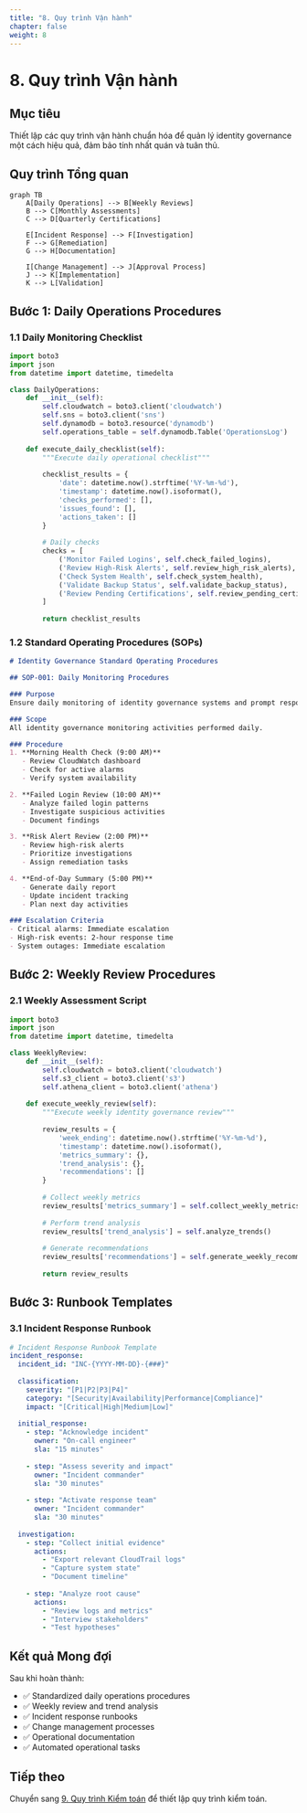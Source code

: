 ```yaml
---
title: "8. Quy trình Vận hành"
chapter: false
weight: 8
---
```


# 8. Quy trình Vận hành

## Mục tiêu

Thiết lập các quy trình vận hành chuẩn hóa để quản lý identity governance một cách hiệu quả, đảm bảo tính nhất quán và tuân thủ.

## Quy trình Tổng quan

```mermaid
graph TB
    A[Daily Operations] --> B[Weekly Reviews]
    B --> C[Monthly Assessments]
    C --> D[Quarterly Certifications]
    
    E[Incident Response] --> F[Investigation]
    F --> G[Remediation]
    G --> H[Documentation]
    
    I[Change Management] --> J[Approval Process]
    J --> K[Implementation]
    K --> L[Validation]
```

## Bước 1: Daily Operations Procedures

### 1.1 Daily Monitoring Checklist

```python
import boto3
import json
from datetime import datetime, timedelta

class DailyOperations:
    def __init__(self):
        self.cloudwatch = boto3.client('cloudwatch')
        self.sns = boto3.client('sns')
        self.dynamodb = boto3.resource('dynamodb')
        self.operations_table = self.dynamodb.Table('OperationsLog')
    
    def execute_daily_checklist(self):
        """Execute daily operational checklist"""
        
        checklist_results = {
            'date': datetime.now().strftime('%Y-%m-%d'),
            'timestamp': datetime.now().isoformat(),
            'checks_performed': [],
            'issues_found': [],
            'actions_taken': []
        }
        
        # Daily checks
        checks = [
            ('Monitor Failed Logins', self.check_failed_logins),
            ('Review High-Risk Alerts', self.review_high_risk_alerts),
            ('Check System Health', self.check_system_health),
            ('Validate Backup Status', self.validate_backup_status),
            ('Review Pending Certifications', self.review_pending_certifications)
        ]
        
        return checklist_results
```

### 1.2 Standard Operating Procedures (SOPs)

```markdown
# Identity Governance Standard Operating Procedures

## SOP-001: Daily Monitoring Procedures

### Purpose
Ensure daily monitoring of identity governance systems and prompt response to issues.

### Scope
All identity governance monitoring activities performed daily.

### Procedure
1. **Morning Health Check (9:00 AM)**
   - Review CloudWatch dashboard
   - Check for active alarms
   - Verify system availability

2. **Failed Login Review (10:00 AM)**
   - Analyze failed login patterns
   - Investigate suspicious activities
   - Document findings

3. **Risk Alert Review (2:00 PM)**
   - Review high-risk alerts
   - Prioritize investigations
   - Assign remediation tasks

4. **End-of-Day Summary (5:00 PM)**
   - Generate daily report
   - Update incident tracking
   - Plan next day activities

### Escalation Criteria
- Critical alarms: Immediate escalation
- High-risk events: 2-hour response time
- System outages: Immediate escalation
```

## Bước 2: Weekly Review Procedures

### 2.1 Weekly Assessment Script

```python
import boto3
import json
from datetime import datetime, timedelta

class WeeklyReview:
    def __init__(self):
        self.cloudwatch = boto3.client('cloudwatch')
        self.s3_client = boto3.client('s3')
        self.athena_client = boto3.client('athena')
    
    def execute_weekly_review(self):
        """Execute weekly identity governance review"""
        
        review_results = {
            'week_ending': datetime.now().strftime('%Y-%m-%d'),
            'timestamp': datetime.now().isoformat(),
            'metrics_summary': {},
            'trend_analysis': {},
            'recommendations': []
        }
        
        # Collect weekly metrics
        review_results['metrics_summary'] = self.collect_weekly_metrics()
        
        # Perform trend analysis
        review_results['trend_analysis'] = self.analyze_trends()
        
        # Generate recommendations
        review_results['recommendations'] = self.generate_weekly_recommendations()
        
        return review_results
```

## Bước 3: Runbook Templates

### 3.1 Incident Response Runbook

```yaml
# Incident Response Runbook Template
incident_response:
  incident_id: "INC-{YYYY-MM-DD}-{###}"
  
  classification:
    severity: "[P1|P2|P3|P4]"
    category: "[Security|Availability|Performance|Compliance]"
    impact: "[Critical|High|Medium|Low]"
  
  initial_response:
    - step: "Acknowledge incident"
      owner: "On-call engineer"
      sla: "15 minutes"
    
    - step: "Assess severity and impact"
      owner: "Incident commander"
      sla: "30 minutes"
    
    - step: "Activate response team"
      owner: "Incident commander"
      sla: "30 minutes"
  
  investigation:
    - step: "Collect initial evidence"
      actions:
        - "Export relevant CloudTrail logs"
        - "Capture system state"
        - "Document timeline"
    
    - step: "Analyze root cause"
      actions:
        - "Review logs and metrics"
        - "Interview stakeholders"
        - "Test hypotheses"
```

## Kết quả Mong đợi

Sau khi hoàn thành:

- ✅ Standardized daily operations procedures
- ✅ Weekly review and trend analysis
- ✅ Incident response runbooks
- ✅ Change management processes
- ✅ Operational documentation
- ✅ Automated operational tasks

## Tiếp theo

Chuyển sang [9. Quy trình Kiểm toán](../9-quy-trinh-kiem-toan) để thiết lập quy trình kiểm toán.